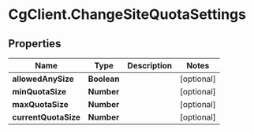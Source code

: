 # CgClient.ChangeSiteQuotaSettings

## Properties

Name | Type | Description | Notes
------------ | ------------- | ------------- | -------------
**allowedAnySize** | **Boolean** |  | [optional] 
**minQuotaSize** | **Number** |  | [optional] 
**maxQuotaSize** | **Number** |  | [optional] 
**currentQuotaSize** | **Number** |  | [optional] 


